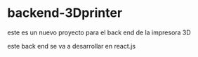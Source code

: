 # backend-3Dprinter

este es un nuevo proyecto para el back end de la impresora 3D

este back end se va a desarrollar en react.js
